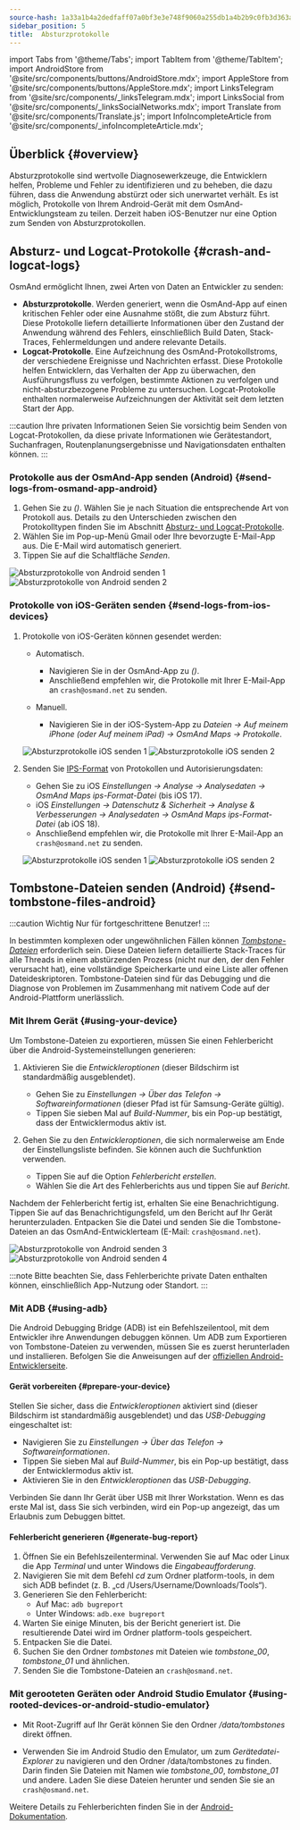 ```yaml
---
source-hash: 1a33a1b4a2dedfaff07a0bf3e3e748f9060a255db1a4b2b9c0fb3d363a38cdf0
sidebar_position: 5
title:  Absturzprotokolle
---
```

import Tabs from '@theme/Tabs';
import TabItem from '@theme/TabItem';
import AndroidStore from '@site/src/components/buttons/AndroidStore.mdx';
import AppleStore from '@site/src/components/buttons/AppleStore.mdx';
import LinksTelegram from '@site/src/components/_linksTelegram.mdx';
import LinksSocial from '@site/src/components/_linksSocialNetworks.mdx';
import Translate from '@site/src/components/Translate.js';
import InfoIncompleteArticle from '@site/src/components/_infoIncompleteArticle.mdx';



## Überblick {#overview}

Absturzprotokolle sind wertvolle Diagnosewerkzeuge, die Entwicklern helfen, Probleme und Fehler zu identifizieren und zu beheben, die dazu führen, dass die Anwendung abstürzt oder sich unerwartet verhält. Es ist möglich, Protokolle von Ihrem Android-Gerät mit dem OsmAnd-Entwicklungsteam zu teilen. Derzeit haben iOS-Benutzer nur eine Option zum Senden von Absturzprotokollen.


## Absturz- und Logcat-Protokolle {#crash-and-logcat-logs}

OsmAnd ermöglicht Ihnen, zwei Arten von Daten an Entwickler zu senden:

- **Absturzprotokolle**. Werden generiert, wenn die OsmAnd-App auf einen kritischen Fehler oder eine Ausnahme stößt, die zum Absturz führt. Diese Protokolle liefern detaillierte Informationen über den Zustand der Anwendung während des Fehlers, einschließlich Build Daten, Stack-Traces, Fehlermeldungen und andere relevante Details.
- **Logcat-Protokolle**. Eine Aufzeichnung des OsmAnd-Protokollstroms, der verschiedene Ereignisse und Nachrichten erfasst. Diese Protokolle helfen Entwicklern, das Verhalten der App zu überwachen, den Ausführungsfluss zu verfolgen, bestimmte Aktionen zu verfolgen und nicht-absturzbezogene Probleme zu untersuchen. Logcat-Protokolle enthalten normalerweise Aufzeichnungen der Aktivität seit dem letzten Start der App.

:::caution Ihre privaten Informationen
Seien Sie vorsichtig beim Senden von Logcat-Protokollen, da diese private Informationen wie Gerätestandort, Suchanfragen, Routenplanungsergebnisse und Navigationsdaten enthalten können.
:::


### Protokolle aus der OsmAnd-App senden (Android) {#send-logs-from-osmand-app-android}

1. Gehen Sie zu *<Translate android="true" ids="shared_string_menu,shared_string_help,send_crash_log"/> (<Translate android="true" ids="send_logcat_log"/>)*. Wählen Sie je nach Situation die entsprechende Art von Protokoll aus. Details zu den Unterschieden zwischen den Protokolltypen finden Sie im Abschnitt [Absturz- und Logcat-Protokolle](#crash-and-logcat-logs).
2. Wählen Sie im Pop-up-Menü Gmail oder Ihre bevorzugte E-Mail-App aus. Die E-Mail wird automatisch generiert.
3. Tippen Sie auf die Schaltfläche *Senden*.

![Absturzprotokolle von Android senden 1](@site/static/img/troubleshooting/send_logs_andr_5.png)  ![Absturzprotokolle von Android senden 2](@site/static/img/troubleshooting/send_logs_andr_2.png)


### Protokolle von iOS-Geräten senden {#send-logs-from-ios-devices}

1. Protokolle von iOS-Geräten können gesendet werden:

    - Automatisch.
        - Navigieren Sie in der OsmAnd-App zu *<Translate ios="true" ids="shared_string_menu,shared_string_help,report_an_issues"/> (<Translate ios="true" ids="send_log"/>)*.
        - Anschließend empfehlen wir, die Protokolle mit Ihrer E-Mail-App an `crash@osmand.net` zu senden.

    - Manuell.
        - Navigieren Sie in der iOS-System-App zu *Dateien → Auf meinem iPhone (oder Auf meinem iPad) → OsmAnd Maps → Protokolle*.

    ![Absturzprotokolle iOS senden 1](@site/static/img/troubleshooting/send_logs_ios_1.png)  ![Absturzprotokolle iOS senden 2](@site/static/img/troubleshooting/send_logs_ios_2.png)

2. Senden Sie [IPS-Format](https://docs.fileformat.com/misc/ips/#formats-for-ios-analytics-data) von Protokollen und Autorisierungsdaten:
    - Gehen Sie zu iOS *Einstellungen → Analyse → Analysedaten → OsmAnd Maps ips-Format-Datei* (bis iOS 17).
    - iOS *Einstellungen → Datenschutz & Sicherheit → Analyse & Verbesserungen → Analysedaten → OsmAnd Maps ips-Format-Datei* (ab iOS 18).
    - Anschließend empfehlen wir, die Protokolle mit Ihrer E-Mail-App an `crash@osmand.net` zu senden.

    ![Absturzprotokolle iOS senden 1](@site/static/img/troubleshooting/send_log_ios.png)  ![Absturzprotokolle iOS senden 2](@site/static/img/troubleshooting/log_1_ios.png)


## Tombstone-Dateien senden (Android) {#send-tombstone-files-android}

:::caution Wichtig
Nur für fortgeschrittene Benutzer!
:::

In bestimmten komplexen oder ungewöhnlichen Fällen können *[Tombstone-Dateien](https://source.android.com/docs/core/tests/debug)* erforderlich sein. Diese Dateien liefern detaillierte Stack-Traces für alle Threads in einem abstürzenden Prozess (nicht nur den, der den Fehler verursacht hat), eine vollständige Speicherkarte und eine Liste aller offenen Dateideskriptoren. Tombstone-Dateien sind für das Debugging und die Diagnose von Problemen im Zusammenhang mit nativem Code auf der Android-Plattform unerlässlich.


### Mit Ihrem Gerät {#using-your-device}

Um Tombstone-Dateien zu exportieren, müssen Sie einen Fehlerbericht über die Android-Systemeinstellungen generieren:

1. Aktivieren Sie die *Entwickleroptionen* (dieser Bildschirm ist standardmäßig ausgeblendet).
    - Gehen Sie zu *Einstellungen → Über das Telefon → Softwareinformationen* (dieser Pfad ist für Samsung-Geräte gültig).
    - Tippen Sie sieben Mal auf *Build-Nummer*, bis ein Pop-up bestätigt, dass der Entwicklermodus aktiv ist.

2. Gehen Sie zu den *Entwickleroptionen*, die sich normalerweise am Ende der Einstellungsliste befinden. Sie können auch die Suchfunktion verwenden.
    - Tippen Sie auf die Option *Fehlerbericht erstellen*.
    - Wählen Sie die Art des Fehlerberichts aus und tippen Sie auf *Bericht*.

Nachdem der Fehlerbericht fertig ist, erhalten Sie eine Benachrichtigung. Tippen Sie auf das Benachrichtigungsfeld, um den Bericht auf Ihr Gerät herunterzuladen. Entpacken Sie die Datei und senden Sie die Tombstone-Dateien an das OsmAnd-Entwicklerteam (E-Mail: `crash@osmand.net`).

![Absturzprotokolle von Android senden 3](@site/static/img/troubleshooting/send_logs_andr_3.png)  ![Absturzprotokolle von Android senden 4](@site/static/img/troubleshooting/send_logs_andr_4.png)

:::note
Bitte beachten Sie, dass Fehlerberichte private Daten enthalten können, einschließlich App-Nutzung oder Standort.
:::

### Mit ADB {#using-adb}

Die Android Debugging Bridge (ADB) ist ein Befehlszeilentool, mit dem Entwickler ihre Anwendungen debuggen können. Um ADB zum Exportieren von Tombstone-Dateien zu verwenden, müssen Sie es zuerst herunterladen und installieren. Befolgen Sie die Anweisungen auf der [offiziellen Android-Entwicklerseite](https://developer.android.com/tools/releases/platform-tools).

#### Gerät vorbereiten {#prepare-your-device}

Stellen Sie sicher, dass die *Entwickleroptionen* aktiviert sind (dieser Bildschirm ist standardmäßig ausgeblendet) und das *USB-Debugging* eingeschaltet ist:

- Navigieren Sie zu *Einstellungen → Über das Telefon → Softwareinformationen*.
- Tippen Sie sieben Mal auf *Build-Nummer*, bis ein Pop-up bestätigt, dass der Entwicklermodus aktiv ist.
- Aktivieren Sie in den *Entwickleroptionen* das *USB-Debugging*.

Verbinden Sie dann Ihr Gerät über USB mit Ihrer Workstation. Wenn es das erste Mal ist, dass Sie sich verbinden, wird ein Pop-up angezeigt, das um Erlaubnis zum Debuggen bittet.

#### Fehlerbericht generieren {#generate-bug-report}

1. Öffnen Sie ein Befehlszeilenterminal. Verwenden Sie auf Mac oder Linux die App *Terminal* und unter Windows die *Eingabeaufforderung*.
2. Navigieren Sie mit dem Befehl *cd* zum Ordner platform-tools, in dem sich ADB befindet (z. B. „cd /Users/Username/Downloads/Tools“).
3. Generieren Sie den Fehlerbericht:
   - Auf Mac: ```adb bugreport```
   - Unter Windows: ```adb.exe bugreport```
4. Warten Sie einige Minuten, bis der Bericht generiert ist. Die resultierende Datei wird im Ordner platform-tools gespeichert.
5. Entpacken Sie die Datei.
6. Suchen Sie den Ordner *tombstones* mit Dateien wie *tombstone_00*, *tombstone_01* und ähnlichen.
7. Senden Sie die Tombstone-Dateien an `crash@osmand.net`.

<!--
* Open the terminal and call the command:
```adb bugreport ./output.zip```
where output.zip is the name of the result file

* Unzip the result file:
```unzip file.zip -d destination_folder```

* Find tombstones folder:
```cd FS/data/tombstones```
Where you find files like  -->

### Mit gerooteten Geräten oder Android Studio Emulator {#using-rooted-devices-or-android-studio-emulator}

- Mit Root-Zugriff auf Ihr Gerät können Sie den Ordner */data/tombstones* direkt öffnen.

- Verwenden Sie im Android Studio den Emulator, um zum *Gerätedatei-Explorer* zu navigieren und den Ordner /data/tombstones zu finden. Darin finden Sie Dateien mit Namen wie *tombstone_00*, *tombstone_01* und andere. Laden Sie diese Dateien herunter und senden Sie sie an `crash@osmand.net`.

Weitere Details zu Fehlerberichten finden Sie in der [Android-Dokumentation](https://developer.android.com/studio/debug/bug-report).